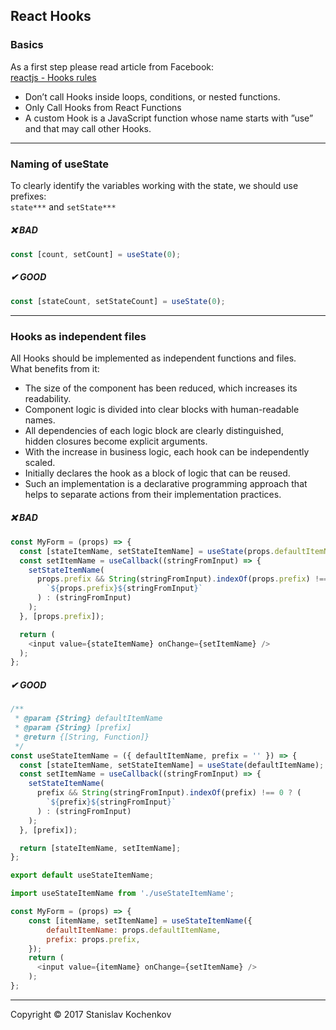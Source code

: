 ## React Hooks

### Basics
As a first step please read article from Facebook:  
[reactjs - Hooks rules](https://reactjs.org/docs/hooks-rules.html)  

* Don’t call Hooks inside loops, conditions, or nested functions.
* Only Call Hooks from React Functions
* A custom Hook is a JavaScript function whose name starts with ”use” and that may call other Hooks.

---

### Naming of useState
To clearly identify the variables working with the state, we should use prefixes:  
```state***``` and ```setState***```  

##### ❌ BAD
```javascript
const [count, setCount] = useState(0);
```

##### ✔ GOOD 
```javascript
const [stateCount, setStateCount] = useState(0);
```

---

### Hooks as independent files
All Hooks should be implemented as independent functions and files.  
What benefits from it:

* The size of the component has been reduced, which increases its readability.
* Component logic is divided into clear blocks with human-readable names.
* All dependencies of each logic block are clearly distinguished,  
hidden closures become explicit arguments.
* With the increase in business logic, each hook can be independently scaled.
* Initially declares the hook as a block of logic that can be reused.
* Such an implementation is a declarative programming approach that  
helps to separate actions from their implementation practices.

##### ❌ BAD
```javascript
const MyForm = (props) => {
  const [stateItemName, setStateItemName] = useState(props.defaultItemName);
  const setItemName = useCallback((stringFromInput) => {
    setStateItemName(
      props.prefix && String(stringFromInput).indexOf(props.prefix) !== 0 ? (
        `${props.prefix}${stringFromInput}`
      ) : (stringFromInput)
    );
  }, [props.prefix]);

  return (
    <input value={stateItemName} onChange={setItemName} />
  );
};
```

##### ✔ GOOD 
```javascript
/**
 * @param {String} defaultItemName
 * @param {String} [prefix]
 * @return {[String, Function]}
 */
const useStateItemName = ({ defaultItemName, prefix = '' }) => {
  const [stateItemName, setStateItemName] = useState(defaultItemName);
  const setItemName = useCallback((stringFromInput) => {
    setStateItemName(
      prefix && String(stringFromInput).indexOf(prefix) !== 0 ? (
        `${prefix}${stringFromInput}`
      ) : (stringFromInput)
    );
  }, [prefix]);

  return [stateItemName, setItemName];
};

export default useStateItemName;
```

```javascript
import useStateItemName from './useStateItemName';

const MyForm = (props) => {
    const [itemName, setItemName] = useStateItemName({
        defaultItemName: props.defaultItemName,
        prefix: props.prefix,
    });
    return (
      <input value={itemName} onChange={setItemName} />
    );
};
```

---
Copyright © 2017 Stanislav Kochenkov 
